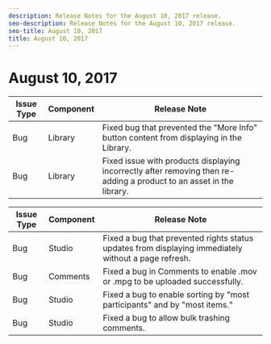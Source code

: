 ```yaml
---
description: Release Notes for the August 10, 2017 release.
seo-description: Release Notes for the August 10, 2017 release.
seo-title: August 10, 2017
title: August 10, 2017
---
```


# August 10, 2017

<table id="table_nyy_ryv_v1b"> 
 <title>Production Release</title> 
 <tgroup cols="3"> 
  <colspec colnum="1" colname="col1" /> 
  <colspec colnum="2" colname="col2" /> 
  <colspec colnum="3" colname="col3" /> 
  <thead> 
   <tr> 
    <th class="entry"><b>Issue Type</b></th> 
    <th class="entry"><b>Component</b></th> 
    <th class="entry"><b>Release Note</b></th> 
   </tr> 
  </thead> 
  <tbody> 
   <tr> 
    <td>Bug</td> 
    <td>Library</td> 
    <td>Fixed bug that prevented the "More Info" button content from displaying in the Library.</td> 
   </tr> 
   <tr> 
    <td>Bug</td> 
    <td>Library</td> 
    <td>Fixed issue with products displaying incorrectly after removing then re-adding a product to an asset in the library.</td> 
   </tr> 
  </tbody> 
 </tgroup> 
</table>

<table id="table_hjs_syv_v1b"> 
 <title>UAT Release</title> 
 <tgroup cols="3"> 
  <colspec colnum="1" colname="col1" /> 
  <colspec colnum="2" colname="col2" /> 
  <colspec colnum="3" colname="col3" /> 
  <thead> 
   <tr> 
    <th class="entry"><b>Issue Type</b></th> 
    <th class="entry"><b>Component</b></th> 
    <th class="entry"><b>Release Note</b></th> 
   </tr> 
  </thead> 
  <tbody> 
   <tr> 
    <td>Bug</td> 
    <td>Studio</td> 
    <td>Fixed a bug that prevented rights status updates from displaying immediately without a page refresh.</td> 
   </tr> 
   <tr> 
    <td>Bug</td> 
    <td>Comments</td> 
    <td>Fixed a bug in Comments to enable .mov or .mpg to be uploaded successfully. </td> 
   </tr> 
   <tr> 
    <td>Bug</td> 
    <td>Studio</td> 
    <td>Fixed a bug to enable sorting by "most participants" and by "most items."</td> 
   </tr> 
   <tr> 
    <td>Bug</td> 
    <td>Studio</td> 
    <td>Fixed a bug to allow bulk trashing comments.</td> 
   </tr> 
  </tbody> 
 </tgroup> 
</table>

